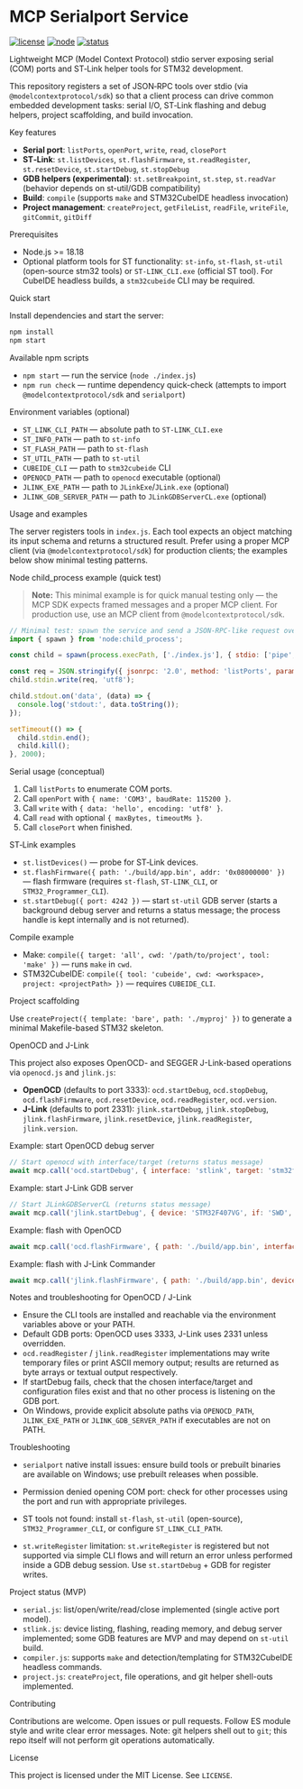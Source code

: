 <!--
  Auto-updated README - English
  Purpose: provide clear installation, usage and examples for end users.
-->

# MCP Serialport Service

[![license](https://img.shields.io/badge/license-MIT-blue.svg)](LICENSE) [![node](https://img.shields.io/badge/node-%3E%3D18.18-brightgreen)](https://nodejs.org/) [![status](https://img.shields.io/badge/status--placeholder-lightgrey)](#)

Lightweight MCP (Model Context Protocol) stdio server exposing serial (COM) ports and ST‑Link helper tools for STM32 development.

This repository registers a set of JSON‑RPC tools over stdio (via `@modelcontextprotocol/sdk`) so that a client process can drive common embedded development tasks: serial I/O, ST‑Link flashing and debug helpers, project scaffolding, and build invocation.

Key features

- **Serial port**: `listPorts`, `openPort`, `write`, `read`, `closePort`
- **ST‑Link**: `st.listDevices`, `st.flashFirmware`, `st.readRegister`, `st.resetDevice`, `st.startDebug`, `st.stopDebug`
- **GDB helpers (experimental)**: `st.setBreakpoint`, `st.step`, `st.readVar` (behavior depends on st-util/GDB compatibility)
- **Build**: `compile` (supports `make` and STM32CubeIDE headless invocation)
- **Project management**: `createProject`, `getFileList`, `readFile`, `writeFile`, `gitCommit`, `gitDiff`

Prerequisites

- Node.js >= 18.18
- Optional platform tools for ST functionality: `st-info`, `st-flash`, `st-util` (open-source stm32 tools) or `ST-LINK_CLI.exe` (official ST tool). For CubeIDE headless builds, a `stm32cubeide` CLI may be required.

Quick start

Install dependencies and start the server:

```bash
npm install
npm start
```

Available npm scripts

- `npm start` — run the service (`node ./index.js`)
- `npm run check` — runtime dependency quick-check (attempts to import `@modelcontextprotocol/sdk` and `serialport`)

Environment variables (optional)

- `ST_LINK_CLI_PATH` — absolute path to `ST-LINK_CLI.exe`
- `ST_INFO_PATH` — path to `st-info`
- `ST_FLASH_PATH` — path to `st-flash`
- `ST_UTIL_PATH` — path to `st-util`
- `CUBEIDE_CLI` — path to `stm32cubeide` CLI
- `OPENOCD_PATH` — path to `openocd` executable (optional)
- `JLINK_EXE_PATH` — path to `JLinkExe`/`JLink.exe` (optional)
- `JLINK_GDB_SERVER_PATH` — path to `JLinkGDBServerCL.exe` (optional)

Usage and examples

The server registers tools in `index.js`. Each tool expects an object matching its input schema and returns a structured result. Prefer using a proper MCP client (via `@modelcontextprotocol/sdk`) for production clients; the examples below show minimal testing patterns.

Node child_process example (quick test)

> **Note:** This minimal example is for quick manual testing only — the MCP SDK expects framed messages and a proper MCP client. For production use, use an MCP client from `@modelcontextprotocol/sdk`.

```javascript
// Minimal test: spawn the service and send a JSON-RPC-like request over stdin
import { spawn } from 'node:child_process';

const child = spawn(process.execPath, ['./index.js'], { stdio: ['pipe', 'pipe', 'inherit'] });

const req = JSON.stringify({ jsonrpc: '2.0', method: 'listPorts', params: {}, id: 1 }) + '\n';
child.stdin.write(req, 'utf8');

child.stdout.on('data', (data) => {
  console.log('stdout:', data.toString());
});

setTimeout(() => {
  child.stdin.end();
  child.kill();
}, 2000);
```

Serial usage (conceptual)

1. Call `listPorts` to enumerate COM ports.
2. Call `openPort` with `{ name: 'COM3', baudRate: 115200 }`.
3. Call `write` with `{ data: 'hello', encoding: 'utf8' }`.
4. Call `read` with optional `{ maxBytes, timeoutMs }`.
5. Call `closePort` when finished.

ST‑Link examples

- `st.listDevices()` — probe for ST‑Link devices.
- `st.flashFirmware({ path: './build/app.bin', addr: '0x08000000' })` — flash firmware (requires `st-flash`, `ST-LINK_CLI`, or `STM32_Programmer_CLI`).
- `st.startDebug({ port: 4242 })` — start `st-util` GDB server (starts a background debug server and returns a status message; the process handle is kept internally and is not returned).

Compile example

- Make: `compile({ target: 'all', cwd: '/path/to/project', tool: 'make' })` — runs `make` in `cwd`.
- STM32CubeIDE: `compile({ tool: 'cubeide', cwd: <workspace>, project: <projectPath> })` — requires `CUBEIDE_CLI`.

Project scaffolding

Use `createProject({ template: 'bare', path: './myproj' })` to generate a minimal Makefile-based STM32 skeleton.

OpenOCD and J-Link

This project also exposes OpenOCD- and SEGGER J-Link-based operations via `openocd.js` and `jlink.js`:

- **OpenOCD** (defaults to port 3333): `ocd.startDebug`, `ocd.stopDebug`, `ocd.flashFirmware`, `ocd.resetDevice`, `ocd.readRegister`, `ocd.version`.
- **J-Link** (defaults to port 2331): `jlink.startDebug`, `jlink.stopDebug`, `jlink.flashFirmware`, `jlink.resetDevice`, `jlink.readRegister`, `jlink.version`.

Example: start OpenOCD debug server

```js
// Start openocd with interface/target (returns status message)
await mcp.call('ocd.startDebug', { interface: 'stlink', target: 'stm32f4x', port: 3333 });
```

Example: start J-Link GDB server

```js
// Start JLinkGDBServerCL (returns status message)
await mcp.call('jlink.startDebug', { device: 'STM32F407VG', if: 'SWD', port: 2331 });
```

Example: flash with OpenOCD

```js
await mcp.call('ocd.flashFirmware', { path: './build/app.bin', interface: 'stlink', target: 'stm32f4x' });
```

Example: flash with J-Link Commander

```js
await mcp.call('jlink.flashFirmware', { path: './build/app.bin', device: 'STM32F407VG', if: 'SWD', addr: '0x08000000' });
```

Notes and troubleshooting for OpenOCD / J-Link

- Ensure the CLI tools are installed and reachable via the environment variables above or your PATH.
- Default GDB ports: OpenOCD uses 3333, J-Link uses 2331 unless overridden.
- `ocd.readRegister` / `jlink.readRegister` implementations may write temporary files or print ASCII memory output; results are returned as byte arrays or textual output respectively.
- If startDebug fails, check that the chosen interface/target and configuration files exist and that no other process is listening on the GDB port.
- On Windows, provide explicit absolute paths via `OPENOCD_PATH`, `JLINK_EXE_PATH` or `JLINK_GDB_SERVER_PATH` if executables are not on PATH.

Troubleshooting

- `serialport` native install issues: ensure build tools or prebuilt binaries are available on Windows; use prebuilt releases when possible.
- Permission denied opening COM port: check for other processes using the port and run with appropriate privileges.
- ST tools not found: install `st-flash`, `st-util` (open-source), `STM32_Programmer_CLI`, or configure `ST_LINK_CLI_PATH`.

- `st.writeRegister` limitation: `st.writeRegister` is registered but not supported via simple CLI flows and will return an error unless performed inside a GDB debug session. Use `st.startDebug` + GDB for register writes.

Project status (MVP)

- `serial.js`: list/open/write/read/close implemented (single active port model).
- `stlink.js`: device listing, flashing, reading memory, and debug server implemented; some GDB features are MVP and may depend on `st-util` build.
- `compiler.js`: supports `make` and detection/templating for STM32CubeIDE headless commands.
- `project.js`: `createProject`, file operations, and git helper shell-outs implemented.

Contributing

Contributions are welcome. Open issues or pull requests. Follow ES module style and write clear error messages. Note: git helpers shell out to `git`; this repo itself will not perform git operations automatically.

License

This project is licensed under the MIT License. See `LICENSE`.
